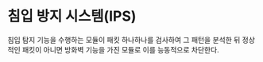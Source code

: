 # 침입 방지 시스템(IPS)

침입 탐지 기능을 수행하는 모듈이 패킷 하나하나를 검사하여 그 패턴을 분석한 뒤 정상적인 패킷이 아니면 방화벽 기능을 가진 모듈로 이를 능동적으로 차단한다.
